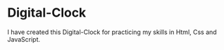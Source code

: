 # Digital-Clock
I have created this Digital-Clock for practicing my skills in Html, Css and JavaScript.